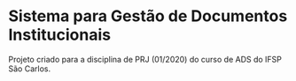 # Sistema para Gestão de Documentos Institucionais
Projeto criado para a disciplina de PRJ (01/2020) do curso de ADS do IFSP São Carlos.
